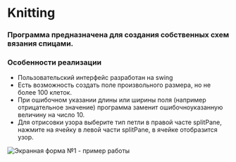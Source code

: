 #                                           Knitting

### Программа предназначена для создания собственных схем вязания спицами.

### Особенности реализации

- Пользовательский интерфейс разработан на swing
- Есть возможность создать поле произвольного размера, но не более 100 клеток.
- При ошибочном указании длины или ширины поля (например отрицательное значение) программа заменит ошибочноуказанную величину на число 10.
- Для отрисовки узора выберите тип петли в правой часте splitPane, нажмите на ячейку в левой части splitPane, в ячейке отобразится узор.

![Экранная форма №1 - пример работы](Knitting/pic/Knitting_form1.png)
